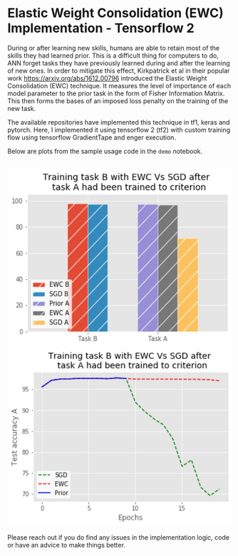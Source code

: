 # Elastic Weight Consolidation (EWC) Implementation - Tensorflow 2
During or after learning new skills, humans are able to retain most of the skills they had learned prior. This is a difficult thing for computers to do, ANN forget tasks they have previously learned during and after the learning of new ones. In order to mitigate this effect, Kirkpatrick et al in their popular work https://arxiv.org/abs/1612.00796 introduced the Elastic Weight Consolidation (EWC) technique. It measures the level of importance of each model parameter to the prior task in the form of Fisher Information Matrix. This then forms the bases of an imposed loss penalty on the training of the new task. 

The available repositories have implemented this technique in tf1, keras and pytorch. Here, I implemented it using tensorflow 2 (tf2) with custom training flow using tensorflow GradientTape and enger execution.

Below are plots from the sample usage code in the `demo` notebook.

<br>

<img src=https://github.com/stijani/elastic-weight-consolidation-tf2/blob/main/images/bars.png width=600 height=400 />

<br>

<img src=https://github.com/stijani/elastic-weight-consolidation-tf2/blob/main/images/lines.png width=600 height=400 />

<br>

Please reach out if you do find any issues in the implementation logic, code or have an advice to make things better.

